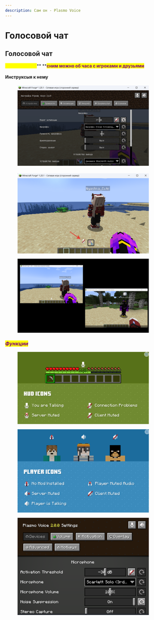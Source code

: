 ```yaml
---
description: Сам он - Plasmo Voice
---
```


# Голосовой чат

## Голосовой чат

<mark style="color:yellow;">**Голосовой чат**</mark>** **<mark style="color:purple;">**сним можно об часа с игроками и друзьями**</mark>

#### **Инструксыя к нему**  <a href="#mod-plasmovoice-https-modrinth.com-plugin-plasmo-voice-versions" id="mod-plasmovoice-https-modrinth.com-plugin-plasmo-voice-versions"></a>



<figure><img src="../../.gitbook/assets/2024-05-03_23-50-46.png" alt=""><figcaption></figcaption></figure>



<figure><img src="../../.gitbook/assets/2024-05-03_23-53-40.png" alt=""><figcaption></figcaption></figure>



<figure><img src="../../.gitbook/assets/2024-05-04_00-00-14 (1).png" alt=""><figcaption></figcaption></figure>

### _<mark style="color:purple;">Функции</mark>_



<figure><img src="../../.gitbook/assets/Снимок экрана 2024-05-04 001759.png" alt=""><figcaption></figcaption></figure>



<figure><img src="../../.gitbook/assets/Снимок экрана 2024-05-04 001830.png" alt=""><figcaption></figcaption></figure>



<figure><img src="../../.gitbook/assets/Снимок экрана 2024-05-04 001855.png" alt=""><figcaption></figcaption></figure>

